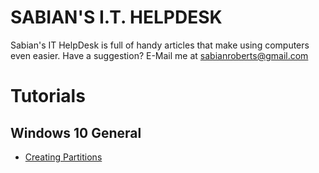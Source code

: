 # SABIAN'S I.T. HELPDESK
Sabian's IT HelpDesk is full of handy articles that make using computers even easier. Have a suggestion? E-Mail me at [sabianroberts@gmail.com](mailto:sabianroberts@gmail.com)

# Tutorials
## Windows 10 General
- [Creating Partitions](creating-partitions)
